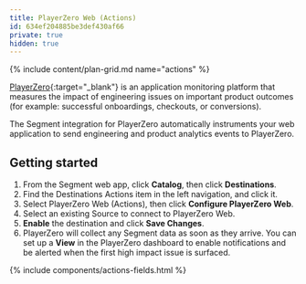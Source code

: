 ```yaml
---
title: PlayerZero Web (Actions)
id: 634ef204885be3def430af66
private: true
hidden: true
---
```

{% include content/plan-grid.md name="actions" %}

[PlayerZero](https://www.playerzero.app/){:target="_blank"} is an application monitoring platform 
that measures the impact of engineering issues on important product outcomes (for example: successful onboardings, checkouts, or conversions).

The Segment integration for PlayerZero automatically instruments your web application to send engineering and product analytics events to PlayerZero.

## Getting started

1. From the Segment web app, click **Catalog**, then click **Destinations**.
2. Find the Destinations Actions item in the left navigation, and click it.
3. Select PlayerZero Web (Actions), then click **Configure PlayerZero Web**.
4. Select an existing Source to connect to PlayerZero Web.
5. **Enable** the destination and click **Save Changes**.
6. PlayerZero will collect any Segment data as soon as they arrive. You can set up a **View** in the PlayerZero dashboard to enable notifications and be alerted when the first high impact issue is surfaced.

{% include components/actions-fields.html %}